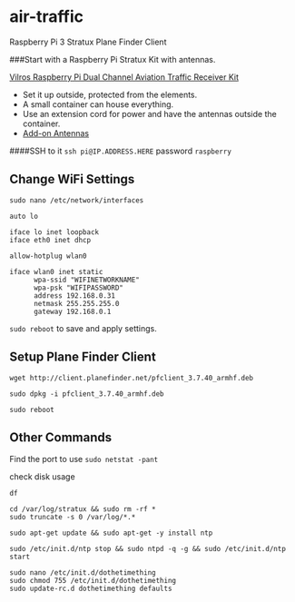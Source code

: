 # air-traffic
Raspberry Pi 3 Stratux Plane Finder Client

###Start with a Raspberry Pi Stratux Kit with antennas.

[Vilros Raspberry Pi Dual Channel Aviation Traffic Receiver Kit](https://amzn.to/2kAITFz)

* Set it up outside, protected from the elements.
* A small container can house everything.
* Use an extension cord for power and have the antennas outside the container.
* [Add-on Antennas](https://amzn.to/2GRAQkO)


####SSH to it
```ssh pi@IP.ADDRESS.HERE``` password ```raspberry```

Change WiFi Settings
-
```sudo nano /etc/network/interfaces```

```
auto lo
 
iface lo inet loopback
iface eth0 inet dhcp
 
allow-hotplug wlan0
 
iface wlan0 inet static
      wpa-ssid "WIFINETWORKNAME"
      wpa-psk "WIFIPASSWORD"
      address 192.168.0.31
      netmask 255.255.255.0
      gateway 192.168.0.1

```
```sudo reboot``` to save and apply settings.

Setup Plane Finder Client
-
```
wget http://client.planefinder.net/pfclient_3.7.40_armhf.deb
 
sudo dpkg -i pfclient_3.7.40_armhf.deb
 
sudo reboot
```

Other Commands
-
Find the port to use
```sudo netstat -pant```

check disk usage
```
df

cd /var/log/stratux && sudo rm -rf *
sudo truncate -s 0 /var/log/*.*
```

```
sudo apt-get update && sudo apt-get -y install ntp

sudo /etc/init.d/ntp stop && sudo ntpd -q -g && sudo /etc/init.d/ntp start

sudo nano /etc/init.d/dothetimething
sudo chmod 755 /etc/init.d/dothetimething
sudo update-rc.d dothetimething defaults
```

